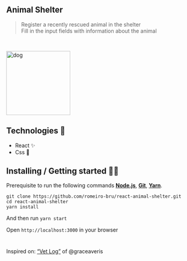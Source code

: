 ## Animal Shelter 

> Register a recently rescued animal in the shelter
> <br>
> Fill in the input fields with information about the animal
<br>

<p  align="left">
<img  src="https://media.giphy.com/media/xT1R9WBeRzL9BS3wxq/giphy.gif"  height="170" alt="dog">
</p>


## Technologies :mag_right:
* React :sparkles:
* Css :nail_care:

## Installing / Getting started 👨‍🏭

Prerequisite to run the following commands <strong>[Node.js](https://nodejs.org/en/download/)</strong>, 
                           <strong>[Git](https://git-scm.com/downloads)</strong>, 
                           <strong>[Yarn](https://yarnpkg.com/)</strong>.
<br>
```
git clone https://github.com/romeiro-bru/react-animal-shelter.git
cd react-animal-shelter
yarn install
```

And then run ```yarn start```

Open ```http://localhost:3000``` in your browser


#
Inspired on: [“Vet Log”](https://github.com/graceaveris/React.js_vet_log) of @graceaveris
